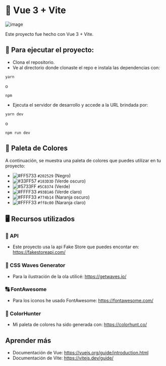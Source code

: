 # 💚 Vue 3 + Vite
![image](https://github.com/diegoOG09/xdevelop-test/assets/63070877/90cdc6db-f218-4809-9ccc-66b1e76a8eeb)


Este proyecto fue hecho con Vue 3 + Vite.

## 🚀 Para ejecutar el proyecto:

- Clona el repositorio.
- Ve al directorio donde clonaste el repo e instala las dependencias con:
```
yarn
```
 o
```
npm
```
- Ejecuta el servidor de desarrollo y accede a la URL brindada por:
```
yarn dev
```
o
```
npm run dev
```
## 🎨 Paleta de Colores

A continuación, se muestra una paleta de colores que puedes utilizar en tu proyecto:

- ![#FF5733](https://via.placeholder.com/15/202529/000000?text=+) `#202529` (Negro)
- ![#33FF57](https://via.placeholder.com/15/183D3D/000000?text=+) `#183D3D` (Verde oscuro)
- ![#5733FF](https://via.placeholder.com/15/5C8374/000000?text=+) `#5C8374` (Verde)
- ![#FFFF33](https://via.placeholder.com/15/93B1A6/000000?text=+) `#93B1A6` (Verde claro)
- ![#FFFF33](https://via.placeholder.com/15/774b14/000000?text=+) `#774b14` (Naranja oscuro)
- ![#FFFF33](https://via.placeholder.com/15/ff8c00/000000?text=+) `#ff8c00` (Naranja claro)

## 🖥️ Recursos utilizados
### 📖 API
- Este proyecto usa la api Fake Store que puedes encontar en: https://fakestoreapi.com/
### 🌊 CSS Waves Generator
- Para la ilustración de la ola utilicé: https://getwaves.io/
### 🔠 FontAwesome
- Para los iconos he usado FontAwesome: https://fontawesome.com/
### 🎨 ColorHunter
- Mi paleta de colores ha sido generada con: https://colorhunt.co/

## Aprender más
- Documentación de Vue: https://vuejs.org/guide/introduction.html
- Documentación de Vite: https://vitejs.dev/guide/
